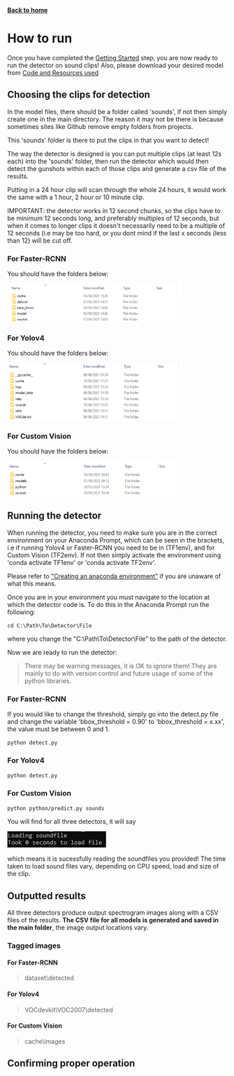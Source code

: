 [__Back to home__](index.md)

# How to run

Once you have completed the [Getting Started](gettingstarted.md) step, you are now ready to run the detector on sound clips! Also, please download your desired model from [Code and Resources used](coderesources.md)

## Choosing the clips for detection

In the model files, there should be a folder called 'sounds', if not then simply create one in the main directory. The reason it may not be there is because sometimes sites like Github remove empty folders from projects. 

This 'sounds' folder is there to put the clips in that you want to detect!

The way the detector is designed is you can put multiple clips (at least 12s each) into the 'sounds' folder, then run the detector which would then detect the gunshots within each of those clips and generate a csv file of the results.

Putting in a 24 hour clip will scan through the whole 24 hours, it would work the same with a 1 hour, 2 hour or 10 minute clip.

IMPORTANT: the detector works in 12 second chunks, so the clips have to be minimum 12 seconds long, and preferably multiples of 12 seconds, but when it comes to longer clips it doesn't necessarily need to be a multiple of 12 seconds (i.e may be too hard, or you dont mind if the last x seconds (less than 12) will be cut off.

### For Faster-RCNN 

You should have the folders below:

<img src="assets/folders.png" alt="Folders" width="400"/>

### For Yolov4

You should have the folders below:

<img src="assets/yolofolders.png" alt="Folders" width="400"/>

### For Custom Vision

You should have the folders below:

<img src="assets/cvfolders.png" alt="Folders" width="400"/>

## Running the detector

When running the detector, you need to make sure you are in the correct environment on your Anaconda Prompt, which can be seen in the brackets, i.e if running Yolov4 or Faster-RCNN you need to be in (TF1env), and for Custom Vision (TF2env). If not then simply activate the environment using 'conda activate TF1env' or 'conda activate TF2env'.

Please refer to ["Creating an anaconda environment"](gettingstarted.md#Creating-an-Anaconda-virtual-environment) if you are unaware of what this means. 

Once you are in your environment you must navigate to the location at which the detector code is. To do this in the Anaconda Prompt run the following:
```
cd C:\Path\To\Detector\File
```
where you change the "C:\Path\To\Detector\File" to the path of the detector.

Now we are ready to run the detector:

> There may be warning messages, it is OK to ignore them! They are mainly to do with version control and future usage of some of the python libraries.

### For Faster-RCNN 

If you would like to change the threshold, simply go into the detect.py file and change the variable 'bbox_threshold = 0.90' to 'bbox_threshold = x.xx', the value must be between 0 and 1.

```
python detect.py
```
### For Yolov4
```
python detect.py
```
### For Custom Vision
```
python python/predict.py sounds
```

You will find for all three detectors, it will say

<img src="assets/loaded.png" alt="Loaded"/>

which means it is sucessfully reading the soundfiles you provided! The time taken to load sound files vary, depending on CPU speed, load and size of the clip.

## Outputted results

All three detectors produce output spectrogram images along with a CSV files of the results. **The CSV file for all models is generated and saved in the main folder**, the image output locations vary.

### Tagged images

#### For Faster-RCNN 
> dataset\detected

#### For Yolov4
> VOCdevkit\VOC2007\detected

#### For Custom Vision
> cache\images

## Confirming proper operation
